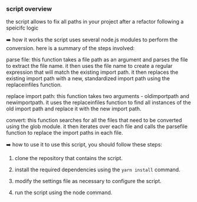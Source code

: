 ### script overview

the script allows to fix all paths in your project after a refactor following a speicifc logic

➡️ how it works
the script uses several node.js modules to perform the conversion. here is a summary of the steps involved:

parse file: this function takes a file path as an argument and parses the file to extract the file name. it then uses the file name to create a regular expression that will match the existing import path. it then replaces the existing import path with a new, standardized import path using the replaceinfiles function.

replace import path: this function takes two arguments - oldimportpath and newimportpath. it uses the replaceinfiles function to find all instances of the old import path and replace it with the new import path.

convert: this function searches for all the files that need to be converted using the glob module. it then iterates over each file and calls the parsefile function to replace the import paths in each file.

➡️ how to use it
to use this script, you should follow these steps:

1. clone the repository that contains the script.

2. install the required dependencies using the ```yarn install``` command.

3. modify the settings file as necessary to configure the script.

4. run the script using the node command.

